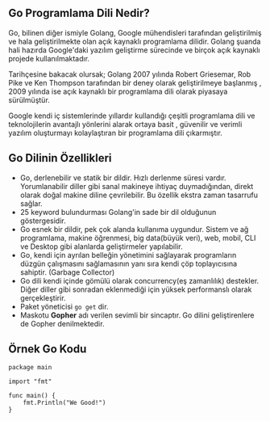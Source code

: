 ## Go Programlama Dili Nedir?

Go, bilinen diğer ismiyle Golang, Google mühendisleri tarafından geliştirilmiş ve hala geliştirilmekte olan açık kaynaklı programlama dilidir. Golang şuanda hali hazırda Google'daki yazılım geliştirme sürecinde ve birçok açık kaynaklı projede kullanılmaktadır.

Tarihçesine bakacak olursak; Golang 2007 yılında Robert Griesemar, Rob Pike ve Ken Thompson tarafından bir deney olarak geliştirilmeye başlanmış , 2009 yılında ise açık kaynaklı bir programlama dili olarak piyasaya sürülmüştür.

Google kendi iç sistemlerinde yıllardır kullandığı çeşitli programlama dili ve teknolojilerin avantajlı yönlerini alarak ortaya basit , güvenilir ve verimli yazılım oluşturmayı kolaylaştıran bir programlama dili çıkarmıştır.

## Go Dilinin Özellikleri

- Go, derlenebilir ve statik bir dildir. Hızlı derlenme süresi vardır. Yorumlanabilir diller gibi sanal makineye ihtiyaç duymadığından, direkt olarak doğal makine diline çevrilebilir. Bu özellik ekstra zaman tasarrufu sağlar.
- 25 keyword bulundurması Golang'in sade bir dil olduğunun göstergesidir.
- Go esnek bir dildir, pek çok alanda kullanıma uygundur. Sistem ve ağ programlama, makine öğrenmesi, big data(büyük veri), web, mobil, CLI ve Desktop gibi alanlarda geliştirmeler yapılabilir.
- Go, kendi için ayrılan belleğin yönetimini sağlayarak programların düzgün çalışmasını sağlamasının yanı sıra kendi çöp toplayıcısına sahiptir. (Garbage Collector)
- Go dili kendi içinde gömülü olarak concurrency(eş zamanlılık) destekler. Diğer diller gibi sonradan eklenmediği için yüksek performanslı olarak gerçekleştirir.
- Paket yöneticisi `go get` dir.
- Maskotu **Gopher** adı verilen sevimli bir sincaptır. Go dilini geliştirenlere de Gopher denilmektedir.

## Örnek Go Kodu

```
package main

import "fmt"

func main() {
	fmt.Println("We Good!")
}
```